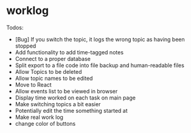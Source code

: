 # worklog

Todos:
- [Bug] If you switch the topic, it logs the wrong topic as having been stopped
- Add functionality to add time-tagged notes
- Connect to a proper database
- Split export to a file code into file backup and human-readable files
- Allow Topics to be deleted
- Allow topic names to be edited
- Move to React
- Allow events list to be viewed in browser
- Display time worked on each task on main page
- Make switching topics a bit easier
- Potentially edit the time something started at 
- Make real work log
- change color of buttons
